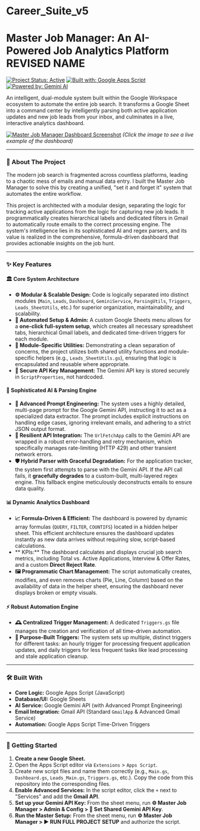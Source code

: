 # Career_Suite_v5
# Master Job Manager: An AI-Powered Job Analytics Platform **REVISED NAME**

[![Project Status: Active](https://img.shields.io/badge/status-active-success.svg)](https://github.com/your-username/your-repo-name)
[![Built with: Google Apps Script](https://img.shields.io/badge/Built_with-Google_Apps_Script-blue.svg)](https://www.google.com/script/start/)
[![Powered by: Gemini AI](https://img.shields.io/badge/Powered_by-Gemini_AI-purple.svg)](https://ai.google/gemini/)

An intelligent, dual-module system built within the Google Workspace ecosystem to automate the entire job search. It transforms a Google Sheet into a command center by intelligently parsing both active application updates and new job leads from your inbox, and culminates in a live, interactive analytics dashboard.

[<img src="https://i.imgur.com/your-dashboard-screenshot-url.png" alt="Master Job Manager Dashboard Screenshot">](https://docs.google.com/spreadsheets/d/1QdqVZITapArTKGnBlpRGvAmpPPqCAvxng3SWYvNPZL0/edit#gid=0)
*(Click the image to see a live example of the dashboard)*

---

### 🎯 About The Project

The modern job search is fragmented across countless platforms, leading to a chaotic mess of emails and manual data entry. I built the Master Job Manager to solve this by creating a unified, "set it and forget it" system that automates the entire workflow.

This project is architected with a modular design, separating the logic for tracking active applications from the logic for capturing new job leads. It programmatically creates hierarchical labels and dedicated filters in Gmail to automatically route emails to the correct processing engine. The system's intelligence lies in its sophisticated AI and regex parsers, and its value is realized in the comprehensive, formula-driven dashboard that provides actionable insights on the job hunt.

---

### ✨ Key Features

#### 🏛️ Core System Architecture
*   **⚙️ Modular & Scalable Design:** Code is logically separated into distinct modules (`Main`, `Leads`, `Dashboard`, `GeminiService`, `ParsingUtils`, `Triggers`, `Leads_SheetUtils`, etc.) for superior organization, maintainability, and scalability.
*   **🧹 Automated Setup & Admin:** A custom Google Sheets menu allows for a **one-click full-system setup**, which creates all necessary spreadsheet tabs, hierarchical Gmail labels, and dedicated time-driven triggers for each module.
*   **🧩 Module-Specific Utilities:** Demonstrating a clean separation of concerns, the project utilizes both shared utility functions and module-specific helpers (e.g., `Leads_SheetUtils.gs`), ensuring that logic is encapsulated and reusable where appropriate.
*   **🔐 Secure API Key Management:** The Gemini API key is stored securely in `ScriptProperties`, not hardcoded.

#### 🧠 Sophisticated AI & Parsing Engine
*   **🤖 Advanced Prompt Engineering:** The system uses a highly detailed, multi-page prompt for the Google Gemini API, instructing it to act as a specialized data extractor. The prompt includes explicit instructions on handling edge cases, ignoring irrelevant emails, and adhering to a strict JSON output format.
*   **🔄 Resilient API Integration:** The `UrlFetchApp` calls to the Gemini API are wrapped in a robust error-handling and retry mechanism, which specifically manages rate-limiting (HTTP 429) and other transient network errors.
*   **🛡️ Hybrid Parser with Graceful Degradation:** For the application tracker, the system first attempts to parse with the Gemini API. If the API call fails, it **gracefully degrades** to a custom-built, multi-layered regex engine. This fallback engine meticulously deconstructs emails to ensure data quality.

#### 📊 Dynamic Analytics Dashboard
*   **📈 Formula-Driven & Efficient:** The dashboard is powered by dynamic array formulas (`QUERY`, `FILTER`, `COUNTIFS`) located in a hidden helper sheet. This efficient architecture ensures the dashboard updates instantly as new data arrives without requiring slow, script-based calculations.
*   ** KPIs:** The dashboard calculates and displays crucial job search metrics, including Total vs. Active Applications, Interview & Offer Rates, and a custom **Direct Reject Rate**.
*   **🖼️ Programmatic Chart Management:** The script automatically creates, modifies, and even removes charts (Pie, Line, Column) based on the availability of data in the helper sheet, ensuring the dashboard never displays broken or empty visuals.

#### ⚡ Robust Automation Engine
*   **🕰️ Centralized Trigger Management:** A dedicated `Triggers.gs` file manages the creation and verification of all time-driven automation.
*   **🎯 Purpose-Built Triggers:** The system sets up multiple, distinct triggers for different tasks: an hourly trigger for processing frequent application updates, and daily triggers for less frequent tasks like lead processing and stale application cleanup.

---

### 🛠️ Built With

*   **Core Logic:** Google Apps Script (JavaScript)
*   **Database/UI:** Google Sheets
*   **AI Service:** Google Gemini API (with Advanced Prompt Engineering)
*   **Email Integration:** Gmail API (Standard `GmailApp` & Advanced Gmail Service)
*   **Automation:** Google Apps Script Time-Driven Triggers

---

### 🚀 Getting Started

1.  **Create a new Google Sheet.**
2.  Open the Apps Script editor via `Extensions` > `Apps Script`.
3.  Create new script files and name them correctly (e.g., `Main.gs`, `Dashboard.gs`, `Leads_Main.gs`, `Triggers.gs`, etc.). Copy the code from this repository into the corresponding files.
4.  **Enable Advanced Services:** In the script editor, click the `+` next to "Services" and add the **Gmail API**.
5.  **Set up your Gemini API Key:** From the sheet menu, run **⚙️ Master Job Manager > Admin & Config > 🔑 Set Shared Gemini API Key**.
6.  **Run the Master Setup:** From the sheet menu, run **⚙️ Master Job Manager > ▶️ RUN FULL PROJECT SETUP** and authorize the script.
